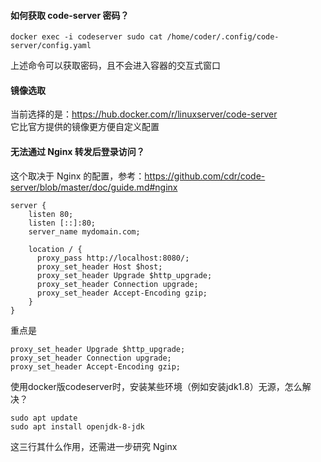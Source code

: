 #### 如何获取 code-server 密码？
```
docker exec -i codeserver sudo cat /home/coder/.config/code-server/config.yaml
```
上述命令可以获取密码，且不会进入容器的交互式窗口

#### 镜像选取

当前选择的是：https://hub.docker.com/r/linuxserver/code-server   
它比官方提供的镜像更方便自定义配置

#### 无法通过 Nginx 转发后登录访问？

这个取决于 Nginx 的配置，参考：https://github.com/cdr/code-server/blob/master/doc/guide.md#nginx

```
server {
    listen 80;
    listen [::]:80;
    server_name mydomain.com;

    location / {
      proxy_pass http://localhost:8080/;
      proxy_set_header Host $host;
      proxy_set_header Upgrade $http_upgrade;
      proxy_set_header Connection upgrade;
      proxy_set_header Accept-Encoding gzip;
    }
}
```

重点是
```
proxy_set_header Upgrade $http_upgrade;
proxy_set_header Connection upgrade;
proxy_set_header Accept-Encoding gzip;
```

使用docker版codeserver时，安装某些环境（例如安装jdk1.8）无源，怎么解决？
```
sudo apt update
sudo apt install openjdk-8-jdk 
```

这三行其什么作用，还需进一步研究 Nginx
